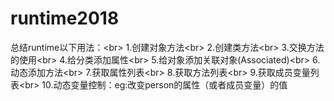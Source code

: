 # runtime2018
总结runtime以下用法：\<br>
1.创建对象方法\<br>
2.创建类方法\<br>
3.交换方法的使用\<br>
4.给分类添加属性\<br>
5.给对象添加关联对象(Associated)\<br>
6.动态添加方法\<br>
7.获取属性列表\<br>
8.获取方法列表\<br>
9.获取成员变量列表\<br>
10.动态变量控制：eg:改变person的属性（或者成员变量）的值
